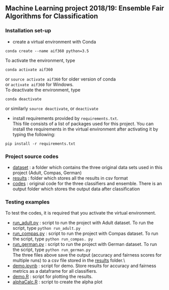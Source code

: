 ## Machine Learning project 2018/19: Ensemble Fair Algorithms for Classification

### Installation set-up

* create a virtual environment with Conda
```
conda create --name aif360 python=3.5
```
To activate the environment, type
```
conda activate aif360
```
or `source activate aif360` for older version of conda\
or `activate aif360` for Windows.\
To deactivate the environment, type
```
conda deactivate
```
or similarly `source deactivate`, or `deactivate`

* install requirements provided by `requirements.txt`.\
This file consists of a list of packages used for this project. You can install the requirements in the virtual environment after activating it by typing the following:
```
pip install -r requirements.txt
```

### Project source codes
* [dataset](dataset/) : a folder which contains the three original data sets used in this project (Adult, Compas, German)
* [results](results/) : folder which stores all the results in csv format
* [codes](codes/) : original code for the three classifiers and ensemble. There is an output folder which stores the output data after classification

### Testing examples
To test the codes, it is required that you activate the virtual environment.
* [run_adult.py](codes/run_adult.py) : script to run the project with Adult dataset. To run the script, type `python run_adult.py`
* [run_compas.py](codes/run_compas.py) : script to run the project with Compas dataset. To run the script, type `python run_compas. py` 
* [run_german.py](codes/run_german.py) : script to run the project with German dataset. To run the script, type `python run_german.py`\
The three files above save the output (accuracy and fairness scores for multiple runs) to a csv file stored in the [results](results/) folder.\
* [demo.ipynb](demo.ipynb) : script for demo. Store results for accuracy and fairness metrics as a dataframe for all classifiers.
* [demo.R](demo.R) : script for plotting the results.
* [alphaCalc.R](alphaCalc.R) : script to create the alpha plot
